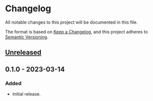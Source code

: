 # Changelog

All notable changes to this project will be documented in this file.

The format is based on [Keep a Changelog](https://keepachangelog.com/en/1.0.0/),
and this project adheres to [Semantic Versioning](https://semver.org/spec/v2.0.0.html).

## [Unreleased]

## 0.1.0 - 2023-03-14

### Added

- Initial release.

[unreleased]: https://github.com/flxbe/xdlint/compare/v0.1.0...HEAD
